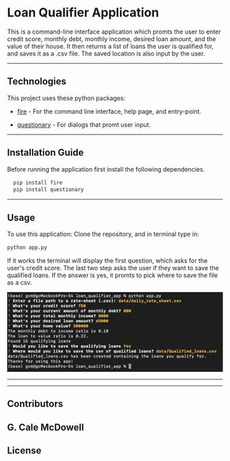 # Loan Qualifier Application

This is a command-line interface application which promts the user to enter credit score, monthly debt, monthly income, desired loan amount, and the value of their house. It then returns a list of loans the user is qualified for, and saves it as a .csv file. The saved location is also input by the user.

---

## Technologies

This project uses these python packages:

* [fire](https://github.com/google/python-fire) - For the command line interface, help page, and entry-point.

* [questionary](https://github.com/tmbo/questionary) - For dialogs that promt user input.

---

## Installation Guide

Before running the application first install the following dependencies.

```python
  pip install fire
  pip install questionary
```

---

## Usage

To use this application: Clone the repository, and in terminal type in:

```python
python app.py
```

If it works the terminal will display the first question, which asks for the user's credit score. The last two step asks the user if they want to save the qualified loans. If the answer is yes, it promts to pick where to save the file as a csv.


![Loan_Qualification_App](InstuctionalImages/AppScreenshot.png)

---

---

## Contributors

G. Cale McDowell
---

## License


